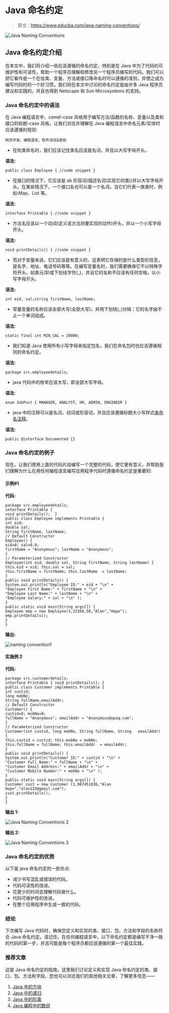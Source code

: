 # Java 命名约定

> 原文：<https://www.educba.com/java-naming-conventions/>

![Java Naming Conventions](img/a88001189306d4e1a6afa74ec51a389a.png)



## Java 命名约定介绍

在本文中，我们将介绍一些应该遵循的命名约定，特别是在 Java 中为了代码的可维护性和可读性，帮助一个程序员理解和修改另一个程序员编写的代码。我们可以把它看作是一个在给类、变量、方法或接口等命名时可以遵循的准则。并使之成为编写代码时的一个好习惯。我们将在本文中讨论的命名约定是由许多 Java 程序员建议和实践的，并且也得到 Netscape 和 Sun Microsystems 的支持。

### Java 命名约定中的语法

在 Java 编程语言中，camel-case 风格用于编写方法/函数的名称、变量以及类和接口的标题-case 风格。让我们浏览并理解在 Java 编程语言中命名元素/实体时应该遵循的规则:

<small>网页开发、编程语言、软件测试&其他</small>

*   在给类命名时，我们应该记住类名应该是名词，并且以大写字母开头。

**语法:**

```
public class Employee { //code snippet }
```

*   在接口的情况下，它应该是 ab 形容词(描述名词(实现它的类))并以大写字母开头。在某些情况下，一个接口名也可以是一个名词，当它们代表一族类时，例如:Map、List 等。

**语法:**

```
interface Printable { //code snippet }
```

*   方法名应该以一个动词(定义该方法将要实现的动作)开头，并以一个小写字母开头。

**语法:**

```
void printDetails() { //code snippet }
```

*   而对于变量来说，它们应该是有意义的，这表明它存储的是什么类型的信息，是名字、地址、电话号码等等。在编写变量名时，我们需要确保它不以特殊字符开头，如美元($)或下划线字符(_)，并且它的名称不应该有任何空格，以小写字母开头。

**语法:**

```
int eid, sal;string firstName, lastName;
```

*   常量变量的名称应该全部大写(全部大写)，并用下划线(_)分隔；它的名字由不止一个单词组成。

**语法:**

```
static final int MIN_SAL = 20000;
```

*   我们知道 Java 使用所有小写字母来指定包名，我们在命名包时也应该遵循相同的命名约定。

**语法:**

```
package src.employeedetails;
```

*   java 代码中的枚举应该大写，即全部大写字母。

**语法:**

```
enum JobPost { MANAGER, ANALYST, HR, ADMIN, ENGINEER }
```

*   java 中的注释可以是名词、动词或形容词，并且应该遵循标题大小写样式[来命名注释](https://www.educba.com/hibernate-annotations/)。

**语法:**

```
public @interface Documented {}
```

### Java 命名约定的例子

现在，让我们使用上面的代码片段编写一个完整的代码，使它更有意义，并帮助我们理解为什么在用任何编程语言编写应用程序代码时遵循命名约定是重要的:

#### 示例#1

**代码:**

```
package src.employeedetails;
interface Printable {
void printDetails();  }
public class Employee implements Printable {
int eid;
double sal;
String firstName, lastName;
// Default Constructor
Employee() {
eid=0; sal=0.0;
firstName = "Anonymous"; lastName = "Anonymous";
}
// Parameterized Constructor
Employee(int eid, double sal, String firstName, String lastName) {
this.eid = eid; this.sal = sal;
this.firstName = firstName; this.lastName  = lastName;
}
public void printDetails() {
System.out.println("Employee ID:" + eid + "\n" +
"Employee First Name:" + firstName + "\n" +
"Employee Last Name:" + lastName + "\n" +
"Employee Salary:" + sal + "\n" );
}
public static void main(String args[]) {
Employee emp = new Employee(1,22368.50,"Alan","Hope");
emp.printDetails();
}
}
```

**输出:**

![naming convention1](img/35bd445c0f9aaee7f898db1744f4c3bb.png)



#### 实施例 2

**代码:**

```
package src.customerdetails;
interface Printable { void printDetails(); }
public class Customer implements Printable {
int custid;
long mobNo;
String fullName,emailAddr;
// Default Constructor
Customer() {
custid=0; mobNo=0;
fullName = "Anonymous"; emailAddr = "Anonymous@opaq.com";
}
// Parameterized Constructor
Customer(int custid, long mobNo, String fullName, String   emailAddr) {
this.custid = custid; this.mobNo = mobNo;
this.fullName = fullName; this.emailAddr  = emailAddr;
}
public void printDetails() {
System.out.println("Customer ID:" + custid + "\n" +
"Customer Full Name:" + fullName + "\n" +
"Customer Email Address:" + emailAddr + "\n" +
"Customer Mobile Number:" + mobNo + "\n" );
}
public static void main(String args[]) {
Customer cust = new Customer (1,987451036,"Alan Hope","alan123@gmail.com");
cust.printDetails();
}
}
```

**输出 1:**

![Java Naming Conventions 2](img/2f011288ef81432b4c58bd4533faa4ba.png)



**输出 2:**

![Java Naming Conventions 3](img/46d689a70702510d4d8783f0023af38f.png)



### Java 命名约定的优势

以下是 java 命名约定的一些优点:

*   减少书写混乱或错误的代码。
*   代码可读性的改进。
*   花更少的时间去理解代码做什么。
*   代码可维护性的改进。
*   在整个应用程序中生成一致的代码。

### 结论

下次编写 Java 代码时，确保您定义和实现的类、接口、包、方法和字段的名称符合 Java 命名约定。请记住，在任何编程语言中，以下命名约定都是编写干净一致的代码的第一步，并且可能是每个程序员都应该遵循的第一个最佳实践。

### 推荐文章

这是 Java 命名约定的指南。这里我们讨论定义和实现 Java 命名约定的类、接口、包、方法和字段。您也可以浏览我们的其他相关文章，了解更多信息——

1.  [Java 中的方块](https://www.educba.com/squares-in-java/)
2.  [Java 中的递归](https://www.educba.com/recursion-in-java/)
3.  [Java 中的阶乘](https://www.educba.com/factorial-in-java/)
4.  [Java 编程中的数组](https://www.educba.com/arrays-in-java-programming/)






